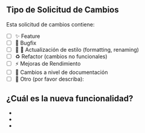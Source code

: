 ## Tipo de Solicitud de Cambios

<!-- Sección requerida -->
<!-- Limite sus PRs a un solo tipo, envíe multiples PRs de ser necesario -->

Esta solicitud de cambios contiene:

- [ ] :sparkles: Feature
- [ ] :bug: Bugfix
- [ ] :lipstick: :art: Actualización de estilo (formatting, renaming)
- [ ] :recycle: Refactor (cambios no funcionales)
- [ ] :zap: Mejoras de Rendimiento
- [ ] :pencil: Cambios a nivel de documentación
- [ ] :wrench: Otro (por favor describa):

## ¿Cuál es la nueva funcionalidad?

<!-- Describa el comportamiento o los cambios que van a ser añadidos como parte de este PR. -->

-
-
-
